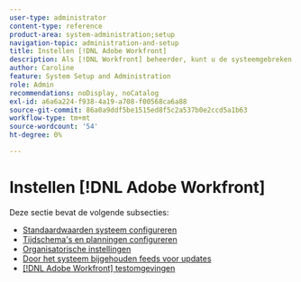 ```yaml
---
user-type: administrator
content-type: reference
product-area: system-administration;setup
navigation-topic: administration-and-setup
title: Instellen [!DNL Adobe Workfront]
description: Als [!DNL Workfront] beheerder, kunt u de systeemgebreken van uw organisatie, timesheets, programma's, de manier vormen uw gebruikers in het systeem, automatische systeemupdates, en de [!DNL Workfront] testomgevingen.
author: Caroline
feature: System Setup and Administration
role: Admin
recommendations: noDisplay, noCatalog
exl-id: a6a6a224-f938-4a19-a708-f00568ca6a88
source-git-commit: 86a0a9ddf5be1515ed8f5c2a537b0e2ccd5a1b63
workflow-type: tm+mt
source-wordcount: '54'
ht-degree: 0%

---
```


# Instellen [!DNL Adobe Workfront]

Deze sectie bevat de volgende subsecties:

* [Standaardwaarden systeem configureren](../../administration-and-setup/set-up-workfront/configure-system-defaults/configure-system-defaults.md)
* [Tijdschema&#39;s en planningen configureren](../../administration-and-setup/set-up-workfront/configure-timesheets-schedules/configure-timesheets-and-schedules.md)
* [Organisatorische instellingen](../../administration-and-setup/set-up-workfront/organizational-setup/organizational-setup.md)
* [Door het systeem bijgehouden feeds voor updates](../../administration-and-setup/set-up-workfront/system-tracked-update-feeds/system-tracked-updates-feeds.md)
* [[!DNL Adobe Workfront] testomgevingen](../../administration-and-setup/set-up-workfront/workfront-testing-environments/wf-testing-environments.md)

